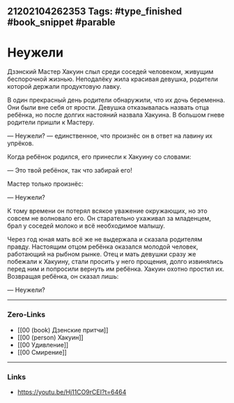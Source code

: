 21202104262353
Tags: #type_finished #book_snippet #parable
---
# Неужели

Дзэнский Мастер Хакуин слыл среди соседей человеком, живущим беспорочной жизнью. Неподалёку жила красивая девушка, родители которой держали продуктовую лавку.

В один прекрасный день родители обнаружили, что их дочь беременна. Они были вне себя от ярости. Девушка отказывалась назвать отца ребёнка, но после долгих настояний назвала Хакуина. В большом гневе родители пришли к Мастеру.

— Неужели? — единственное, что произнёс он в ответ на лавину их упрёков.

Когда ребёнок родился, его принесли к Хакуину со словами:

— Это твой ребёнок, так что забирай его!

Мастер только произнёс:

— Неужели?

К тому времени он потерял всякое уважение окружающих, но это совсем не волновало его. Он старательно ухаживал за младенцем, брал у соседей молоко и всё необходимое малышу.

Через год юная мать всё же не выдержала и сказала родителям правду. Настоящим отцом ребёнка оказался молодой человек, работающий на рыбном рынке. Отец и мать девушки сразу же побежали к Хакуину, стали просить у него прощения, долго извинялись перед ним и попросили вернуть им ребёнка. Хакуин охотно простил их. Возвращая ребёнка, он сказал лишь:

— Неужели?  

---
### Zero-Links
- [[00 (book) Дзенские притчи]]
- [[00 (person) Хакуин]]
- [[00 Удивление]]
- [[00 Смирение]]
---
### Links
- https://youtu.be/Hj11CO9rCEI?t=6464